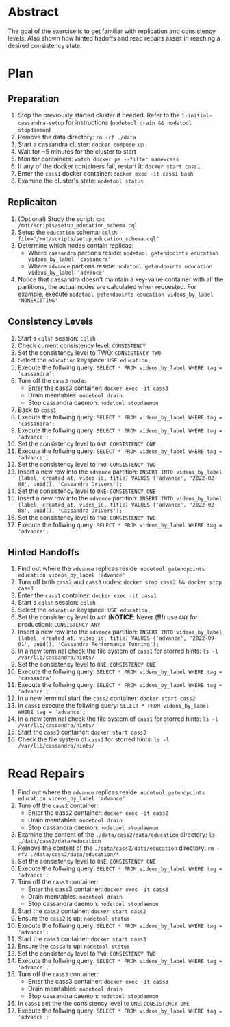 # Abstract

The goal of the exercise is to get familiar with replication and consistency levels.
Also shown how hinted hadoffs and read repairs assist in reaching a desired consistency state.

# Plan

## Preparation

1. Stop the previously started cluster if needed. Refer to the `1-initial-cassandra-setup` for instructions (`nodetool drain && nodetool stopdaemon`)
1. Remove the data directory: `rm -rf ./data`
1. Start a cassandra cluster: `docker compose up`
1. Wait for ~5 minutes for the cluster to start
1. Monitor containers: `watch docker ps --filter name=cass`
1. If any of the docker containers fail, restart it: `docker start cass1`
1. Enter the `cass1` docker container: `docker exec -it cass1 bash`
1. Examine the cluster's state: `nodetool status`

## Replicaiton

1. (Optional) Study the script: `cat /mnt/scripts/setup_education_schema.cql`
1. Setup the `education` schema: `cqlsh --file="/mnt/scripts/setup_education_schema.cql"`
1. Determine which nodes contain replicas:
    - Where `cassandra` partions reside: `nodetool getendpoints education videos_by_label 'cassandra'`
    - Where `advance` partions reside: `nodetool getendpoints education videos_by_label 'advance'`
1. Notice that cassandra doesn't maintain a key-value container with all the partitions, the actual nodes are calculated when requested.
  For example, execute `nodetool getendpoints education videos_by_label 'NONEXISTING'`

## Consistency Levels

1. Start a `cqlsh` session: `cqlsh`
1. Check current consistency level: `CONSISTENCY`
1. Set the consistency level to TWO: `CONSISTENCY TWO`
1. Select the `education` keyspace: `USE education;`
1. Execute the follwing query: `SELECT * FROM videos_by_label WHERE tag = 'cassandra';`
1. Turn off the `cass3` node:
    - Enter the cass3 container: `docker exec -it cass3`
    - Drain memtables: `nodetool drain`
    - Stop cassandra daemon: `nodetool stopdaemon`
1. Back to `cass1`
1. Execute the follwing query: `SELECT * FROM videos_by_label WHERE tag = 'cassandra';`
1. Execute the follwing query: `SELECT * FROM videos_by_label WHERE tag = 'advance';`
1. Set the consistency level to `ONE`: `CONSISTENCY ONE`
1. Execute the follwing query: `SELECT * FROM videos_by_label WHERE tag = 'advance';`
1. Set the consistency level to `TWO`: `CONSISTENCY TWO`
1. Insert a new row into the `advance` partition: `INSERT INTO videos_by_label (label, created_at, video_id, title) VALUES ('advance', '2022-02-08', uuid(), 'Cassandra Drivers');`
1. Set the consistency level to `ONE`: `CONSISTENCY ONE`
1. Insert a new row into the `advance` partition: `INSERT INTO videos_by_label (label, created_at, video_id, title) VALUES ('advance', '2022-02-08', uuid(), 'Cassandra Drivers');`
1. Set the consistency level to `TWO`: `CONSISTENCY TWO`
1. Execute the follwing query: `SELECT * FROM videos_by_label WHERE tag = 'advance';`

## Hinted Handoffs

1. Find out where the `advance` replicas reside: `nodetool getendpoints education videos_by_label 'advance'`
1. Turn off both `cass2` and `cass3` nodes: `docker stop cass2 && docker stop cass3`
1. Enter the `cass1` container: `docker exec -it cass1`
1. Start a `cqlsh` session: `cqlsh`
1. Select the `education` keyspace: `USE education;`
1. Set the consistency level to `ANY` (__NOTICE__: Never (__!!!__) use `ANY` for production): `CONSISTENCY ANY`
1. Insert a new row into the `advance` partition: `INSERT INTO videos_by_label (label, created_at, video_id, title) VALUES ('advance', '2022-09-01', uuid(), 'Cassandra Performance Tunning');`
1. In a new terminal check the file system of `cass1` for storred hints: `ls -l /var/lib/cassandra/hints/`
1. Set the consistency level to `ONE`: `CONSISTENCY ONE`
1. Execute the follwing query: `SELECT * FROM videos_by_label WHERE tag = 'cassandra';`
1. Execute the follwing query: `SELECT * FROM videos_by_label WHERE tag = 'advance';`
1. In a new terminal start the `cass2` container: `docker start cass2`
1. In `cass1` execute the follwing query: `SELECT * FROM videos_by_label WHERE tag = 'advance';`
1. In a new terminal check the file system of `cass1` for storred hints: `ls -l /var/lib/cassandra/hints/`
1. Start the `cass3` container: `docker start cass3`
1. Check the file system of `cass1` for storred hints: `ls -l /var/lib/cassandra/hints/`

# Read Repairs

1. Find out where the `advance` replicas reside: `nodetool getendpoints education videos_by_label 'advance'`
1. Turn off the `cass2` container:
    - Enter the cass2 container: `docker exec -it cass2`
    - Drain memtables: `nodetool drain`
    - Stop cassandra daemon: `nodetool stopdaemon`
1. Examine the content of the `./data/cass2/data/education` directory: `ls ./data/cass2/data/education`
1. Remove the content of the `./data/cass2/data/education` directory: `rm -rfv ./data/cass2/data/education/*`
1. Set the consistency level to `ONE`: `CONSISTENCY ONE`
1. Execute the follwing query: `SELECT * FROM videos_by_label WHERE tag = 'advance';`
1. Turn off the `cass3` container:
    - Enter the cass3 container: `docker exec -it cass3`
    - Drain memtables: `nodetool drain`
    - Stop cassandra daemon: `nodetool stopdaemon`
1. Start the `cass2` container: `docker start cass2`
1. Ensure the `cass2` is up: `nodetool status`
1. Execute the follwing query: `SELECT * FROM videos_by_label WHERE tag = 'advance';`
1. Start the `cass3` container: `docker start cass3`
1. Ensure the `cass3` is up: `nodetool status`
1. Set the consistency level to `TWO`: `CONSISTENCY TWO`
1. Execute the follwing query: `SELECT * FROM videos_by_label WHERE tag = 'advance';`
1. Turn off the `cass3` container:
    - Enter the cass3 container: `docker exec -it cass3`
    - Drain memtables: `nodetool drain`
    - Stop cassandra daemon: `nodetool stopdaemon`
1. In `cass1` set the the consistency level to `ONE`: `CONSISTENCY ONE`
1. Execute the follwing query: `SELECT * FROM videos_by_label WHERE tag = 'advance';`

